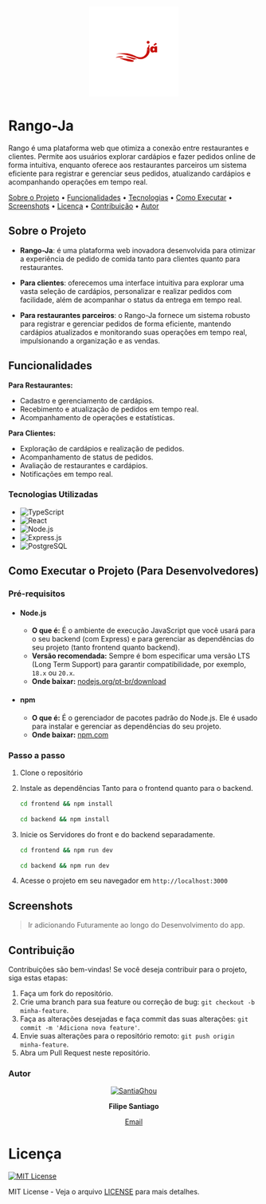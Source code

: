 <p align="center">
  <img src="assets/logoBranco.png" alt="Logo do Rango-Ja" width="180"/>
</p>


# Rango-Ja

Rango é uma plataforma web que otimiza a conexão entre restaurantes e clientes. Permite aos usuários explorar cardápios e fazer pedidos online de forma intuitiva, enquanto oferece aos restaurantes parceiros um sistema eficiente para registrar e gerenciar seus pedidos, atualizando cardápios e acompanhando operações em tempo real.

<p align="left">
  <a href="#sobre-o-projeto">Sobre o Projeto</a> •
  <a href="#funcionalidades">Funcionalidades</a> •
  <a href="#tecnologias-utilizadas">Tecnologias</a> •
  <a href="#como-executar-o-projeto-para-desenvolvedores">Como Executar</a> •
  <a href="#screenshots">Screenshots</a> •
  <a href="#licença">Licença</a> •
  <a href="#contribuição">Contribuição</a> •
  <a href="#autor">Autor</a>
</p>

## Sobre o Projeto
- **Rango-Ja**: é uma plataforma web inovadora desenvolvida para otimizar a experiência de pedido de comida tanto para clientes quanto para restaurantes.

- **Para clientes**: oferecemos uma interface intuitiva para explorar uma vasta seleção de cardápios, personalizar e realizar pedidos com facilidade, além de acompanhar o status da entrega em tempo real.

- **Para restaurantes parceiros**: o Rango-Ja fornece um sistema robusto para registrar e gerenciar pedidos de forma eficiente, mantendo cardápios atualizados e monitorando suas operações em tempo real, impulsionando a organização e as vendas.

## Funcionalidades

**Para Restaurantes:**
- Cadastro e gerenciamento de cardápios.
- Recebimento e atualização de pedidos em tempo real.
- Acompanhamento de operações e estatísticas.

**Para Clientes:**
- Exploração de cardápios e realização de pedidos.
- Acompanhamento de status de pedidos.
- Avaliação de restaurantes e cardápios.
- Notificações em tempo real.

### Tecnologias Utilizadas

* ![TypeScript](https://img.shields.io/badge/TypeScript-007ACC?style=for-the-badge&logo=typescript&logoColor=white)
* ![React](https://img.shields.io/badge/React-61DAFB?style=for-the-badge&logo=react&logoColor=black) 
* ![Node.js](https://img.shields.io/badge/Node.js-43853D?style=for-the-badge&logo=node.js&logoColor=white)
* ![Express.js](https://img.shields.io/badge/Express.js-000000?style=for-the-badge&logo=express&logoColor=white)
* ![PostgreSQL](https://img.shields.io/badge/PostgreSQL-316192?style=for-the-badge&logo=postgresql&logoColor=white)


## Como Executar o Projeto (Para Desenvolvedores)

### Pré-requisitos

- #### **Node.js**

  * **O que é:** É o ambiente de execução JavaScript que você usará para o seu backend (com Express) e para gerenciar as dependências do seu projeto (tanto frontend quanto backend).
  * **Versão recomendada:** Sempre é bom especificar uma versão LTS (Long Term Support) para garantir compatibilidade, por exemplo, `18.x` ou `20.x`.
  * **Onde baixar:** [nodejs.org/pt-br/download](https://nodejs.org/pt-br/download/)

- #### **npm**

  * **O que é:** É o gerenciador de pacotes padrão do Node.js. Ele é usado para instalar e gerenciar as dependências do seu projeto.
  * **Onde baixar:** [npm.com](https://www.npmjs.com/)




### Passo a passo

1. Clone o repositório

2. Instale as dependências Tanto para o frontend quanto para o backend.
   ```bash
   cd frontend && npm install
    ```
   ```bash
   cd backend && npm install
   ```

3. Inicie os Servidores do front e do backend separadamente.
   ```bash
   cd frontend && npm run dev
   ```
   ```bash
   cd backend && npm run dev
   ```
4. Acesse o projeto em seu navegador em    ``` http://localhost:3000    ```



## Screenshots

> Ir adicionando Futuramente ao longo do Desenvolvimento do app.


## Contribuição
Contribuições são bem-vindas! Se você deseja contribuir para o projeto, siga estas etapas:
1. Faça um fork do repositório.
2. Crie uma branch para sua feature ou correção de bug: `git checkout -b minha-feature`.
3. Faça as alterações desejadas e faça commit das suas alterações: `git commit -m 'Adiciona nova feature'`.
4. Envie suas alterações para o repositório remoto: `git push origin minha-feature`.
5. Abra um Pull Request neste repositório.



### Autor

<p align="center">
  <a href="https://github.com/SantiaGhou">
    <img src="https://github.com/SantiaGhou.png" width="100" alt="SantiaGhou"/>
  </a>
</p>

<p align="center"><b>Filipe Santiago</b></p>
<p align="center">
  <a href="mailto:filipecacule@gmail.com">Email</a>
</p>

# Licença

<p>
  <a href="https://opensource.org/licenses/MIT">
    <img src="https://img.shields.io/badge/License-MIT-yellow.svg" alt="MIT License"/>
  </a>
</p>

MIT License - Veja o arquivo [LICENSE](LICENSE) para mais detalhes.
